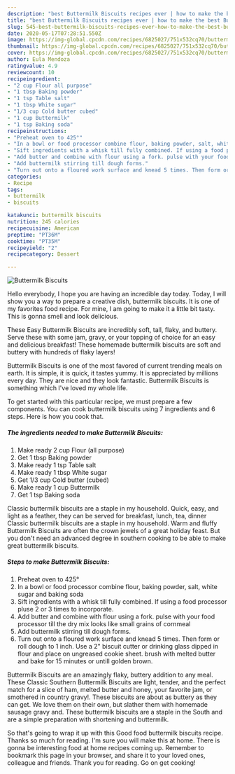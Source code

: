 ```yaml
---
description: "best Buttermilk Biscuits recipes ever | how to make the best Buttermilk Biscuits"
title: "best Buttermilk Biscuits recipes ever | how to make the best Buttermilk Biscuits"
slug: 545-best-buttermilk-biscuits-recipes-ever-how-to-make-the-best-buttermilk-biscuits
date: 2020-05-17T07:28:51.550Z
image: https://img-global.cpcdn.com/recipes/6825027/751x532cq70/buttermilk-biscuits-recipe-main-photo.jpg
thumbnail: https://img-global.cpcdn.com/recipes/6825027/751x532cq70/buttermilk-biscuits-recipe-main-photo.jpg
cover: https://img-global.cpcdn.com/recipes/6825027/751x532cq70/buttermilk-biscuits-recipe-main-photo.jpg
author: Eula Mendoza
ratingvalue: 4.9
reviewcount: 10
recipeingredient:
- "2 cup Flour all purpose"
- "1 tbsp Baking powder"
- "1 tsp Table salt"
- "1 tbsp White sugar"
- "1/3 cup Cold butter cubed"
- "1 cup Buttermilk"
- "1 tsp Baking soda"
recipeinstructions:
- "Preheat oven to 425°"
- "In a bowl or food processor combine flour, baking powder, salt, white sugar and baking soda"
- "Sift ingredients with a whisk till fully combined. If using a food processor pluse 2 or 3 times to incorporate."
- "Add butter and combine with flour using a fork. pulse with your food processor till the dry mix looks like small grains of cornmeal"
- "Add buttermilk stirring till dough forms."
- "Turn out onto a floured work surface and knead 5 times. Then form or roll dough to 1 inch. Use a 2&#34; biscuit cutter or drinking glass dipped in flour and place on ungreased cookie sheet. brush with melted butter and bake for 15 minutes or untill golden brown."
categories:
- Recipe
tags:
- buttermilk
- biscuits

katakunci: buttermilk biscuits 
nutrition: 245 calories
recipecuisine: American
preptime: "PT36M"
cooktime: "PT35M"
recipeyield: "2"
recipecategory: Dessert

---
```



![Buttermilk Biscuits](https://img-global.cpcdn.com/recipes/6825027/751x532cq70/buttermilk-biscuits-recipe-main-photo.jpg)

Hello everybody, I hope you are having an incredible day today. Today, I will show you a way to prepare a creative dish, buttermilk biscuits. It is one of my favorites food recipe. For mine, I am going to make it a little bit tasty. This is gonna smell and look delicious.

These Easy Buttermilk Biscuits are incredibly soft, tall, flaky, and buttery. Serve these with some jam, gravy, or your topping of choice for an easy and delicious breakfast! These homemade buttermilk biscuits are soft and buttery with hundreds of flaky layers!

Buttermilk Biscuits is one of the most favored of current trending meals on earth. It is simple, it is quick, it tastes yummy. It is appreciated by millions every day. They are nice and they look fantastic. Buttermilk Biscuits is something which I've loved my whole life.


To get started with this particular recipe, we must prepare a few components. You can cook buttermilk biscuits using 7 ingredients and 6 steps. Here is how you cook that.

<!--inarticleads1-->

##### The ingredients needed to make Buttermilk Biscuits:

1. Make ready 2 cup Flour (all purpose)
1. Get 1 tbsp Baking powder
1. Make ready 1 tsp Table salt
1. Make ready 1 tbsp White sugar
1. Get 1/3 cup Cold butter (cubed)
1. Make ready 1 cup Buttermilk
1. Get 1 tsp Baking soda


Classic buttermilk biscuits are a staple in my household. Quick, easy, and light as a feather, they can be served for breakfast, lunch, tea, dinner Classic buttermilk biscuits are a staple in my household. Warm and fluffy Buttermilk Biscuits are often the crown jewels of a great holiday feast. But you don&#39;t need an advanced degree in southern cooking to be able to make great buttermilk biscuits. 

<!--inarticleads2-->

##### Steps to make Buttermilk Biscuits:

1. Preheat oven to 425°
1. In a bowl or food processor combine flour, baking powder, salt, white sugar and baking soda
1. Sift ingredients with a whisk till fully combined. If using a food processor pluse 2 or 3 times to incorporate.
1. Add butter and combine with flour using a fork. pulse with your food processor till the dry mix looks like small grains of cornmeal
1. Add buttermilk stirring till dough forms.
1. Turn out onto a floured work surface and knead 5 times. Then form or roll dough to 1 inch. Use a 2&#34; biscuit cutter or drinking glass dipped in flour and place on ungreased cookie sheet. brush with melted butter and bake for 15 minutes or untill golden brown.


Buttermilk Biscuits are an amazingly flaky, buttery addition to any meal. These Classic Southern Buttermilk Biscuits are light, tender, and the perfect match for a slice of ham, melted butter and honey, your favorite jam, or smothered in country gravy!. These biscuits are about as buttery as they can get. We love them on their own, but slather them with homemade sausage gravy and. These buttermilk biscuits are a staple in the South and are a simple preparation with shortening and buttermilk. 

So that's going to wrap it up with this Good food buttermilk biscuits recipe. Thanks so much for reading. I'm sure you will make this at home. There is gonna be interesting food at home recipes coming up. Remember to bookmark this page in your browser, and share it to your loved ones, colleague and friends. Thank you for reading. Go on get cooking!
